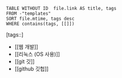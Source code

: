 <!--Basic Template V0.0.2 Start -->
```dataview
TABLE WITHOUT ID  file.link AS title, tags
FROM -"templates"
SORT file.mtime, tags desc
WHERE contains(tags, [[]])
```
<!--Basic Template V0.0.2 End -->
[tags::]

- [[웹 개발]]
- [[리눅스 (OS 사용)]]
- [[git 깃]]
- [[github 깃헙]]